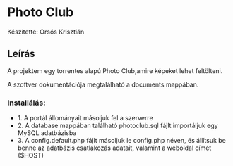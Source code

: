# Photo Club
<p> Készítette: Orsós Krisztián </p>

<h2>Leírás</h2>

<p>A projektem egy torrentes alapú Photo Club,amire képeket lehet feltölteni. </p>

<p> A szoftver dokumentációja megtalálható a documents mappában. </p>

<h3>Installálás:</h3>
<ul>
<li>1. A portál állományait másoljuk fel a szerverre</li>
<li>2. A database mappában található photoclub.sql fájlt importáljuk egy MySQL adatbázisba</li>
<li>3. A config.default.php fájlt másoljuk le config.php néven, és állítsuk be benne
   az adatbázis csatlakozás adatait, valamint a weboldal címét ($HOST)</li>
</ul>
